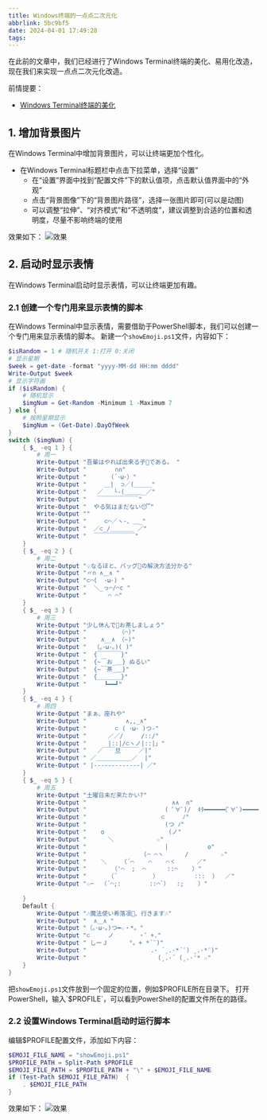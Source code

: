 ```yaml
---
title: Windows终端的一点点二次元化
abbrlink: 5bc9bf5
date: 2024-04-01 17:49:28
tags:
---
```


在此前的文章中，我们已经进行了Windows Terminal终端的美化、易用化改造，
现在我们来实现一点点二次元化改造。

前情提要：
- [Windows Terminal终端的美化](/posts/a8a8e99/)

## 1. 增加背景图片
在Windows Terminal中增加背景图片，可以让终端更加个性化。

- 在Windows Terminal标题栏中点击下拉菜单，选择“设置”
   - 在“设置”界面中找到“配置文件”下的默认值项，点击默认值界面中的“外观”
   - 点击“背景图像”下的“背景图片路径”，选择一张图片即可(可以是动图)
   - 可以调整“拉伸”、“对齐模式”和“不透明度”，建议调整到合适的位置和透明度，尽量不影响终端的使用

效果如下：
![效果](终端背景.gif)

## 2. 启动时显示表情
在Windows Terminal启动时显示表情，可以让终端更加有趣。

### 2.1 创建一个专门用来显示表情的脚本
在Windows Terminal中显示表情，需要借助于PowerShell脚本，我们可以创建一个专门用来显示表情的脚本。
新建一个`showEmoji.ps1`文件，内容如下：

```powershell
$isRandom = 1 # 随机开关 1:打开 0:关闭
# 显示星期
$week = get-date -format "yyyy-MM-dd HH:mm dddd"
Write-Output $week
# 显示字符画
if ($isRandom) {
    # 随机显示
    $imgNum = Get-Random -Minimum 1 -Maximum 7
} else {
    # 按照星期显示
    $imgNum = (Get-Date).DayOfWeek
}
switch ($imgNum) {
    { $_ -eq 1 } {
        # 周一
        Write-Output "吾輩はやれば出来る子💪である。 "
        Write-Output "        ∩∩"
        Write-Output "      （´･ω･）"
        Write-Output "     ＿|  ⊃／(＿＿＿"
        Write-Output "   ／   └-(＿＿＿_／"
        Write-Output "   ￣￣￣￣￣￣￣"
        Write-Output "  やる気はまだない😴"
        Write-Output ""
        Write-Output "     ⊂⌒／ヽ-、＿_"
        Write-Output "  ／⊂_/＿＿＿＿ ／"
        Write-Output "  ￣￣￣￣￣￣￣"
    }
    { $_ -eq 2 } {
        # 周二
        Write-Output "💡なるほと、バッグ🐞の解決方法分かる"
        Write-Output "〃∩ ∧＿∧ "
        Write-Output "⊂⌒(  ･ω･) "
        Write-Output "  ＼_っ⌒/⌒c "
        Write-Output "      ⌒ ⌒"
    }
    { $_ -eq 3 } {
        # 周三
        Write-Output "少し休んで🍵お茶しましょう"
        Write-Output "         （⌒)"
        Write-Output "    ∧__∧ （~)"
        Write-Output "  （｡･ω･｡)( )"
        Write-Output "  {￣￣￣￣}"
        Write-Output "  {~￣お_＿} ぬるい"
        Write-Output "  {~￣茶_＿}"
        Write-Output "  {＿＿＿＿}"
        Write-Output "     ┗━━┛"
    }
    { $_ -eq 4 } {
        # 周四
        Write-Output "まぁ、座れや"
        Write-Output "           ∧,,_∧"
        Write-Output "        ⊂ ( ･ω･ )つ-"
        Write-Output "      ／／/     /::/"
        Write-Output "      |::|/⊂ヽノ|::|」"
        Write-Output "   ／￣￣旦￣￣￣／|"
        Write-Output " ／＿＿＿＿＿＿／  |"
        Write-Output " |-------------| ／"
    }
    { $_ -eq 5 } {
        # 周五
        Write-Output "土曜日未だ来たかい?"
        Write-Output "                        ∧∧  ∩"
        Write-Output "                      ( ﾟ∀ﾟ)/  ｷﾀ━━━━━━(ﾟ∀ﾟ)━━━━━━!!!!"
        Write-Output "                     ⊂     ﾉ"
        Write-Output "                      (つ ﾉ"
        Write-Output "    o                  (ノ"
        Write-Output "      ＼            ☆"
        Write-Output "                      |           o"
        Write-Output "                (⌒ ⌒ヽ      /         ☆"
        Write-Output "    ＼    （´⌒    ⌒    ⌒ヾ      ／"
        Write-Output "       （'⌒  ;  ⌒      ::⌒    ）"
        Write-Output "      （´          ）          :::  ）  ／"
        Write-Output "☆─  （´⌒;:        ::⌒`）  :;    ）"
        
    }
    Default {
        Write-Output "🎶魔法使い希落凛🧙、行きます🎶"
        Write-Output "  ∧＿∧ "
        Write-Output "（｡･ω･｡)つ━☆・*。"
        Write-Output "⊂     ノ       ・゜+."
        Write-Output " しーＪ      °。+ *´¨)"
        Write-Output "                  .· ´¸.·*´¨) ¸.·*¨)"
        Write-Output "                    (¸.·´ (¸.·'* ☆"
    }
}
```

把`showEmoji.ps1`文件放到一个固定的位置，例如$PROFILE所在目录下。
打开PowerShell，输入`$PROFILE`，可以看到PowerShell的配置文件所在的路径。

### 2.2 设置Windows Terminal启动时运行脚本
编辑$PROFILE配置文件，添加如下内容：

```powershell
$EMOJI_FILE_NAME = "showEmoji.ps1"
$PROFILE_PATH = Split-Path $PROFILE
$EMOJI_FILE_PATH = $PROFILE_PATH + "\" + $EMOJI_FILE_NAME
if (Test-Path $EMOJI_FILE_PATH)  {
    . $EMOJI_FILE_PATH
}

```

效果如下：
![效果](emoji.webp)
